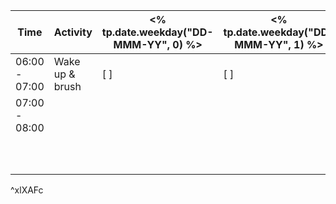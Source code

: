 | Time          | Activity        | <% tp.date.weekday("DD-MMM-YY", 0) %> | <% tp.date.weekday("DD-MMM-YY", 1) %> | <% tp.date.weekday("DD-MMM-YY", 2) %> | <% tp.date.weekday("DD-MMM-YY", 3) %> | <% tp.date.weekday("DD-MMM-YY", 4) %> | <% tp.date.weekday("DD-MMM-YY", 5) %> | <% tp.date.weekday("DD-MMM-YY", 6) %> |
| ------------- | --------------- | ------------------------------------- | ------------------------------------- | ------------------------------------- | ------------------------------------- | ------------------------------------- | ------------------------------------- | ------------------------------------- |
| 06:00 - 07:00 | Wake up & brush | [ ]                                   | [ ]                                   | [ ]                                   | [ ]                                   | [ ]                                   | [ ]                                   | [ ]                                   |
| 07:00 - 08:00 |                 |                                       |                                       |                                       |                                       |                                       |                                       |                                       |
|               |                 |                                       |                                       |                                       |                                       |                                       |                                       |                                       |
|               |                 |                                       |                                       |                                       |                                       |                                       |                                       |                                       |
|               |                 |                                       |                                       |                                       |                                       |                                       |                                       |                                       |
|               |                 |                                       |                                       |                                       |                                       |                                       |                                       |                                       |
|               |                 |                                       |                                       |                                       |                                       |                                       |                                       |                                       |
|               |                 |                                       |                                       |                                       |                                       |                                       |                                       |                                       |
|               |                 |                                       |                                       |                                       |                                       |                                       |                                       |                                       |
|               |                 |                                       |                                       |                                       |                                       |                                       |                                       |                                       |
|               |                 |                                       |                                       |                                       |                                       |                                       |                                       |                                       |
|               |                 |                                       |                                       |                                       |                                       |                                       |                                       |                                       |
^xlXAFc

